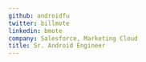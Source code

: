 ```yaml
---
github: androidfu
twitter: billmote
linkedin: bmote
company: Salesforce, Marketing Cloud
title: Sr. Android Engineer
---
```

